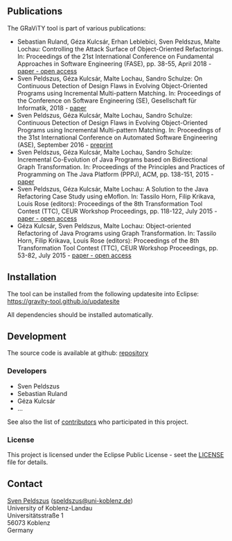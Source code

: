 ## Publications
The GRaViTY tool is part of various publications:

- Sebastian Ruland, Géza Kulcsár, Erhan Leblebici, Sven Peldszus, Malte Lochau: Controlling the Attack Surface of Object-Oriented Refactorings. In: Proceedings of the 21st International Conference on Fundamental Approaches in Software Engineering (FASE), pp. 38-55, April 2018 - [paper - open access](http://dx.doi.org/10.1007/978-3-319-89363-1_3)
- Sven Peldszus, Géza Kulcsár, Malte Lochau, Sandro Schulze: On Continuous Detection of Design Flaws in Evolving Object-Oriented Programs using Incremental Multi-pattern Matching. In: Proceedings of the Conference on Software Engineering (SE), Gesellschaft für Informatik, 2018 - [paper](http://dl.gi.de/20.500.12116/16314)
- Sven Peldszus, Géza Kulcsár, Malte Lochau, Sandro Schulze: Continuous Detection of Design Flaws in Evolving Object-Oriented Programs using Incremental Multi-pattern Matching. In: Proceedings of the 31st International Conference on Automated Software Engineering (ASE), September 2016 - [preprint](http://rgse.uni-koblenz.de/web/pages/people/peldszus/publications/SKL2016-ContinuousDetectionOfDesignFlawsInEvolvingObject-OrientedProgramsUsingIncrementalMulti-PatternMatching-preprint.pdf)
- Sven Peldszus, Géza Kulcsár, Malte Lochau, Sandro Schulze: Incremental Co-Evolution of Java Programs based on Bidirectional Graph Transformation. In: Proceedings of the Principles and Practices of Programming on The Java Platform (PPPJ), ACM, pp. 138-151, 2015 - [paper](http://dx.doi.org/10.1145/2807426.2807438)
- Sven Peldszus, Géza Kulcsár, Malte Lochau: A Solution to the Java Refactoring Case Study using eMoflon. In: Tassilo Horn, Filip Krikava, Louis Rose (editors): Proceedings of the 8th Transformation Tool Contest (TTC), CEUR Workshop Proceedings, pp. 118-122, July 2015 - [paper - open access](http://ceur-ws.org/Vol-1524/paper20.pdf)
- Géza Kulcsár, Sven Peldszus, Malte Lochau: Object-oriented Refactoring of Java Programs using Graph Transformation. In: Tassilo Horn, Filip Krikava, Louis Rose (editors): Proceedings of the 8th Transformation Tool Contest (TTC), CEUR Workshop Proceedings, pp. 53-82, July 2015 - [paper - open access](http://ceur-ws.org/Vol-1524/paper3.pdf)

## Installation

The tool can be installed from the following updatesite into Eclipse: https://gravity-tool.github.io/updatesite

All dependencies should be installed automatically.
   
## Development

The source code is available at github: [repository](https://github.com/GRaViTY-Tool/gravity-tool)

### Developers
 - Sven Peldszus
 - Sebastian Ruland
 - Géza Kulcsár
 - ...
 
 See also the list of [contributors](https://github.com/GRaViTY-Tool/gravity-tool/graphs/contributors) who participated in this project.

### License
This project is licensed under the Eclipse Public License - seet the [LICENSE](https://github.com/GRaViTY-Tool/gravity-tool/blob/master/LICENSE) file for details.

## Contact
[Sven Peldszus](sven.peldszus.com) (speldszus@uni-koblenz.de)  
University of Koblenz-Landau  
Universitätsstraße 1  
56073 Koblenz  
Germany

